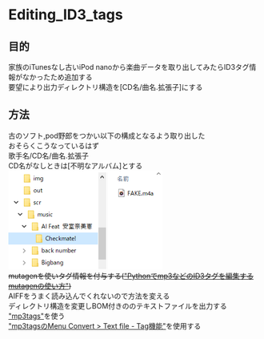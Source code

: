 # Editing_ID3_tags

## 目的

家族のiTunesなし古いiPod nanoから楽曲データを取り出してみたらID3タグ情報がなかったため追加する  
要望により出力ディレクトリ構造を[CD名/曲名.拡張子]にする  

## 方法

古のソフト,pod野郎をつかい以下の構成となるよう取り出した  
おそらくこうなっているはず  
歌手名/CD名/曲名.拡張子  
CD名がなしときは[不明なアルバム]とする  
!["directory structure"](./img/directory_structure.PNG)  
~~mutagenを使いタグ情報を付与する(["Pythonでmp3などのID3タグを編集するmutagenの使い方"](https://note.nkmk.me/python-mutagen-mp3-id3/))~~  
AIFFをうまく読み込んでくれないので方法を変える  
ディレクトリ構造を変更しBOM付きののテキストファイルを出力する  
["mp3tags"](https://www.mp3tag.de/en/)を使う  
["mp3tagsのMenu Convert > Text file - Tag機能"](https://help.mp3tag.de/main_converter.html#tff)を使用する
